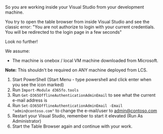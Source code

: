 So you are working inside your Visual Studio from your development machine. 

You try to open the table browser from inside Visual Studio and see the classic error:
"You are not authorize to login with your current credentials. You will be redirected to the login page in a few seconds"

Look no further!

We assume:
* The machine is onebox / local VM machine downloaded from Microsoft.

**Note:**
This shouldn't be required on ANY machine deployed from LCS.

1. Start PowerShell (Start Menu - type powershell and click enter when you see the icon marked)
2. Run `Import-Module d365fo.tools`
3. Run `Get-D365OfflineAuthenticationAdminEmail` to see what the current e-mail address is
4. Run `Set-D365OfflineAuthenticationAdminEmail -Email "admin@contoso.com"` to change the e-mail/user to admin@contoso.com
5. Restart your Visual Studio, remember to start it elevated (Run As Administrator)
6. Start the Table Browser again and continue with your work.

